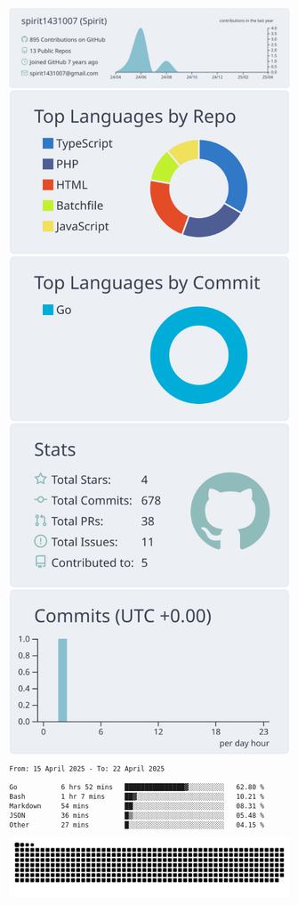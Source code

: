 [![](https://raw.githubusercontent.com/spirit1431007/spirit1431007/master/profile-summary-card-output/nord_bright/0-profile-details.svg)](https://git.io/spiritx)
[![](https://raw.githubusercontent.com/spirit1431007/spirit1431007/master/profile-summary-card-output/nord_bright/1-repos-per-language.svg)](https://git.io/spiritx) [![](https://raw.githubusercontent.com/spirit1431007/spirit1431007/master/profile-summary-card-output/nord_bright/2-most-commit-language.svg)](https://git.io/spiritx)
[![](https://raw.githubusercontent.com/spirit1431007/spirit1431007/master/profile-summary-card-output/nord_bright/3-stats.svg)](https://git.io/spiritx) [![](https://raw.githubusercontent.com/spirit1431007/spirit1431007/master/profile-summary-card-output/nord_bright/4-productive-time.svg)](https://git.io/spiritx)

<!--START_SECTION:waka-->

```txt
From: 15 April 2025 - To: 22 April 2025

Go           6 hrs 52 mins   ███████████████▓░░░░░░░░░   62.80 %
Bash         1 hr 7 mins     ██▓░░░░░░░░░░░░░░░░░░░░░░   10.21 %
Markdown     54 mins         ██░░░░░░░░░░░░░░░░░░░░░░░   08.31 %
JSON         36 mins         █▒░░░░░░░░░░░░░░░░░░░░░░░   05.48 %
Other        27 mins         █░░░░░░░░░░░░░░░░░░░░░░░░   04.15 %
```

<!--END_SECTION:waka-->

![contribution](https://github.com/spirit1431007/spirit1431007/blob/output/github-contribution-grid-snake.svg)
